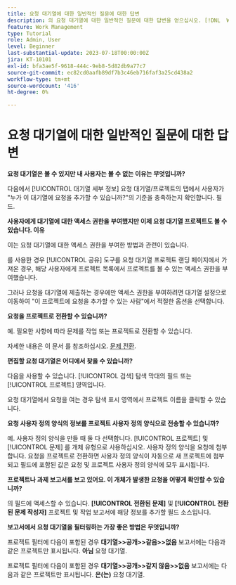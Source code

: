 ```yaml
---
title: 요청 대기열에 대한 일반적인 질문에 대한 답변
description: 의 요청 대기열에 대한 일반적인 질문에 대한 답변을 얻으십시오. [!DNL  Workfront].
feature: Work Management
type: Tutorial
role: Admin, User
level: Beginner
last-substantial-update: 2023-07-18T00:00:00Z
jira: KT-10101
exl-id: bfa3ae5f-9618-444c-9eb8-5d82db9a77c7
source-git-commit: ec82cd0aafb89df7b3c46eb716faf3a25cd438a2
workflow-type: tm+mt
source-wordcount: '416'
ht-degree: 0%

---
```


# 요청 대기열에 대한 일반적인 질문에 대한 답변

**요청 대기열은 볼 수 있지만 내 사용자는 볼 수 없는 이유는 무엇입니까?**

다음에서 [!UICONTROL 대기열 세부 정보] 요청 대기열/프로젝트의 탭에서 사용자가 &quot;누가 이 대기열에 요청을 추가할 수 있습니까?&quot;의 기준을 충족하는지 확인합니다. 필드.

**사용자에게 대기열에 대한 액세스 권한을 부여했지만 이제 요청 대기열 프로젝트도 볼 수 있습니다. 이유**

이는 요청 대기열에 대한 액세스 권한을 부여한 방법과 관련이 있습니다.

를 사용한 경우 [!UICONTROL 공유] 도구를 요청 대기열 프로젝트 랜딩 페이지에서 가져온 경우, 해당 사용자에게 프로젝트 목록에서 프로젝트를 볼 수 있는 액세스 권한을 부여했습니다.

그러나 요청을 대기열에 제출하는 경우에만 액세스 권한을 부여하려면 대기열 설정으로 이동하여 &quot;이 프로젝트에 요청을 추가할 수 있는 사람&quot;에서 적절한 옵션을 선택합니다.

**요청을 프로젝트로 전환할 수 있습니까?**

예. 필요한 사항에 따라 문제를 작업 또는 프로젝트로 전환할 수 있습니다.

자세한 내용은 이 문서 를 참조하십시오. [문제 전환](https://experienceleague.adobe.com/docs/workfront/using/manage-work/issues/convert-issues/convert-issues-overview.html?lang=en).

**편집할 요청 대기열은 어디에서 찾을 수 있습니까?**

다음을 사용할 수 있습니다. [!UICONTROL 검색] 탐색 막대의 필드 또는 [!UICONTROL 프로젝트] 영역입니다.

요청 대기열에서 요청을 여는 경우 탐색 표시 영역에서 프로젝트 이름을 클릭할 수 있습니다.

**요청 사용자 정의 양식의 정보를 프로젝트 사용자 정의 양식으로 전송할 수 있습니까?**

예. 사용자 정의 양식을 만들 때 둘 다 선택합니다. [!UICONTROL 프로젝트] 및 [!UICONTROL 문제] 를 개체 유형으로 사용하십시오. 사용자 정의 양식을 요청에 첨부합니다. 요청을 프로젝트로 전환하면 사용자 정의 양식이 자동으로 새 프로젝트에 첨부되고 필드에 포함된 값은 요청 및 프로젝트 사용자 정의 양식에 모두 표시됩니다.

**프로젝트나 과제 보고서를 보고 있어요. 이 개체가 발생한 요청을 어떻게 확인할 수 있습니까?**

의 필드에 액세스할 수 있습니다. **[!UICONTROL 전환된 문제]** 및 **[!UICONTROL 전환된 문제 작성자]** 프로젝트 및 작업 보고서에 해당 정보를 추가할 필드 소스입니다.

**보고서에서 요청 대기열을 필터링하는 가장 좋은 방법은 무엇입니까?**

프로젝트 필터에 다음이 포함된 경우 **대기열>>공개>>같음>>없음** 보고서에는 다음과 같은 프로젝트만 표시됩니다. **아님** 요청 대기열.

프로젝트 필터에 다음이 포함된 경우 **대기열>>공개>>같지 않음>>없음** 보고서에는 다음과 같은 프로젝트만 표시됩니다. **은(는)** 요청 대기열.
